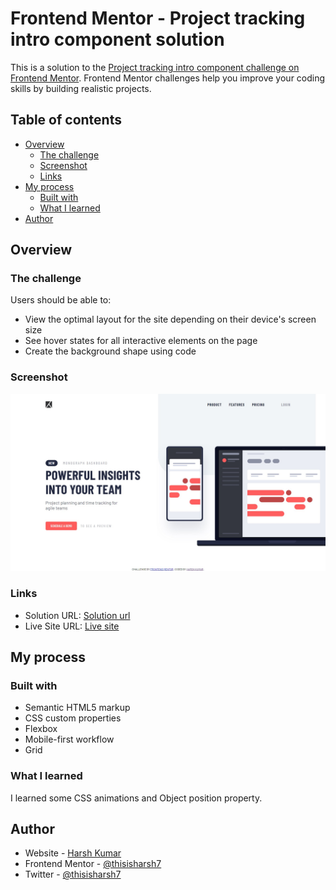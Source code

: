 # Frontend Mentor - Project tracking intro component solution

This is a solution to the [Project tracking intro component challenge on Frontend Mentor](https://www.frontendmentor.io/challenges/project-tracking-intro-component-5d289097500fcb331a67d80e). Frontend Mentor challenges help you improve your coding skills by building realistic projects.

## Table of contents

- [Overview](#overview)
  - [The challenge](#the-challenge)
  - [Screenshot](#screenshot)
  - [Links](#links)
- [My process](#my-process)
  - [Built with](#built-with)
  - [What I learned](#what-i-learned)
- [Author](#author)

## Overview

### The challenge

Users should be able to:

- View the optimal layout for the site depending on their device's screen size
- See hover states for all interactive elements on the page
- Create the background shape using code

### Screenshot

![](./screenshot33.jpg)

### Links

- Solution URL: [Solution url](https://www.frontendmentor.io/solutions/projecttrackingintrocomponentbuildwithcss-XBodG0r_bQ)
- Live Site URL: [Live site](https://incandescent-kleicha-b0b89f.netlify.app/)

## My process

### Built with

- Semantic HTML5 markup
- CSS custom properties
- Flexbox
- Mobile-first workflow
- Grid

### What I learned

I learned some CSS animations and Object position property.

## Author

- Website - [Harsh Kumar](https://github.com/thisisharsh7)
- Frontend Mentor - [@thisisharsh7](https://www.frontendmentor.io/profile/thisisharsh7)
- Twitter - [@thisisharsh7](https://www.twitter.com/thisisharsh7)
